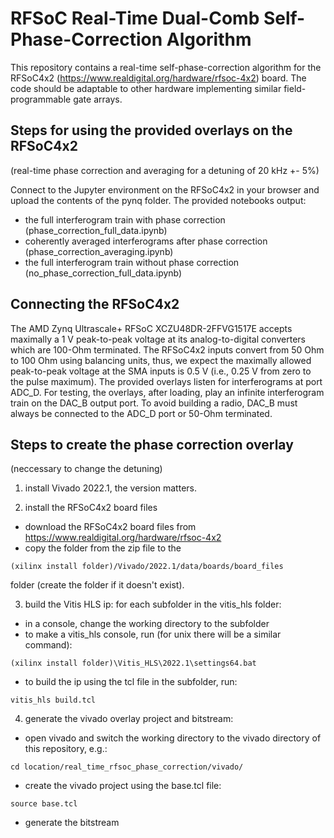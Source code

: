 
# RFSoC Real-Time Dual-Comb Self-Phase-Correction Algorithm
This repository contains a real-time self-phase-correction algorithm for the RFSoC4x2 (https://www.realdigital.org/hardware/rfsoc-4x2) board.
The code should be adaptable to other hardware implementing similar field-programmable gate arrays.

## Steps for using the provided overlays on the RFSoC4x2
(real-time phase correction and averaging for a detuning of 20 kHz +- 5%)

Connect to the Jupyter environment on the RFSoC4x2 in your browser and upload the contents of the pynq folder. The provided notebooks output:
- the full interferogram train with phase correction (phase_correction_full_data.ipynb)
- coherently averaged interferograms after phase correction (phase_correction_averaging.ipynb)
- the full interferogram train without phase correction (no_phase_correction_full_data.ipynb)

## Connecting the RFSoC4x2
The AMD Zynq Ultrascale+ RFSoC XCZU48DR-2FFVG1517E accepts maximally a 1 V peak-to-peak voltage at its analog-to-digital converters which are 100-Ohm terminated. 
The RFSoC4x2 inputs convert from 50 Ohm to 100 Ohm using balancing units, thus, we expect the maximally allowed peak-to-peak voltage at the SMA inputs is 0.5 V (i.e., 0.25 V from zero to the pulse maximum).
The provided overlays listen for interferograms at port ADC_D. For testing, the overlays, after loading, play an infinite interferogram train on the DAC_B output port. To avoid building a radio, DAC_B must always be connected to the ADC_D port or 50-Ohm terminated.

## Steps to create the phase correction overlay
(neccessary to change the detuning)

1. install Vivado 2022.1, the version matters.

2. install the RFSoC4x2 board files
- download the RFSoC4x2 board files from https://www.realdigital.org/hardware/rfsoc-4x2
- copy the folder from the zip file to the
```
(xilinx install folder)/Vivado/2022.1/data/boards/board_files
```
folder (create the folder if it doesn't exist).

3. build the Vitis HLS ip: for each subfolder in the vitis_hls folder:
- in a console, change the working directory to the subfolder
- to make a vitis_hls console, run (for unix there will be a similar command):
```
(xilinx install folder)\Vitis_HLS\2022.1\settings64.bat
```
- to build the ip using the tcl file in the subfolder, run:
```
vitis_hls build.tcl
```

4. generate the vivado overlay project and bitstream:
- open vivado and switch the working directory to the vivado directory of this repository, e.g.:
```
cd location/real_time_rfsoc_phase_correction/vivado/
```
- create the vivado project using the base.tcl file:
```
source base.tcl
```
- generate the bitstream
